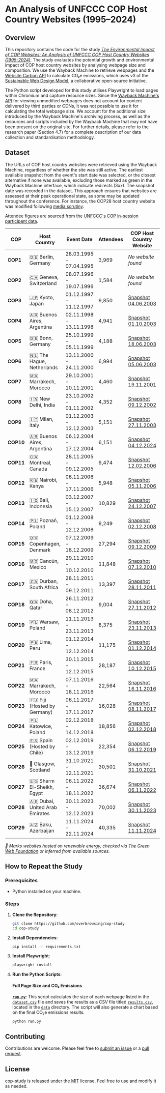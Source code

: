 # An Analysis of UNFCCC COP Host Country Websites (1995–2024)

## Overview

This repository contains the code for the study *[The Environmental Impact of COP Websites: An Analysis of UNFCCC COP Host Country Websites (1995-2024)]()*. The study evaluates the potential growth and environmental impact of COP host country websites by analysing webpage size and composition. We use the Wayback Machine to retrieve webpages and the [Website Carbon API](https://api.websitecarbon.com) to calculate CO₂e emissions, which uses v3 of the [Sustainable Web Design Model](https://sustainablewebdesign.org/estimating-digital-emissions/), a collaborative open-source initiative.

The Python script developed for this study utilises Playwright to load pages within Chromium and capture resource sizes. Since the [Wayback Machine's API](https://web.archive.org/web/20130329115724/http://faq.web.archive.org/page-without-wayback-code/) for viewing unmodified webpages does not account for content delivered by third parties or CDNs, it was not possible to use it for calculating the total webpage size. We account for the additional size introduced by the Wayback Machine's archiving process, as well as the resources and scripts included by the Wayback Machine that may not have been present on the original site. For further details, please refer to the research paper (Section 4.7) for a complete description of our data collection and standardisation methodology.

## Dataset

The URLs of COP host country websites were retrieved using the Wayback Machine, regardless of whether the site was still active. The earliest available snapshot from the event's start date was selected, or the closest alternative if none was available, excluding those marked as green in the Wayback Machine interface, which indicate redirects (3xx). The snapshot date was recorded in the dataset. This approach ensures that websites are assessed at their peak operational state, as some may be updated throughout the conference. For instance, the COP28 host country website was modified following [media scrutiny](https://www.abc.net.au/news/2023-10-31/un-cop28-climate-summit-accused-greenwashing-website-low-carbon/103020978).

Attendee figures are sourced from the [UNFCCC's COP in-session participant data](https://unfccc.int/process-and-meetings/parties-non-party-stakeholders/non-party-stakeholders/statistics-on-non-party-stakeholders/statistics-on-participation-and-in-session-engagement).

| **COP**   | Host Country                           | Event Date              | Attendees  | COP Host Country Website                                                                                         | Still Active?                                             |
|-----------|----------------------------------------|-------------------------|------------|------------------------------------------------------------------------------------------------------------------|-----------------------------------------------------------|
| **COP1**  | 🇩🇪 Berlin, Germany                      | 28.03.1995 - 07.04.1995 | 3,969      | *No website found*                                                                                               | *No website found*                                        |
| **COP2**  | 🇨🇭 Geneva, Switzerland                  | 08.07.1996 - 19.07.1996 | 1,584      | *No website found*                                                                                               | *No website found*                                        |
| **COP3**  | 🇯🇵 Kyoto, Japan                         | 01.12.1997 - 11.12.1997 | 9,850      | [Snapshot 04.06.2003](https://web.archive.org/web/20030604214733if_/unfccc.int/cop3/)                            | [Yes](https://unfccc.int/cop3)                            |
| **COP4**  | 🇦🇷 Buenos Aires, Argentina              | 02.11.1998 - 13.11.1998 | 4,941      | [Snapshot 01.10.2003](https://web.archive.org/web/20031001073646if_/unfccc.int/cop4/)                            | [Yes](https://unfccc.int/cop4)                            |
| **COP5**  | 🇩🇪 Bonn, Germany                        | 25.10.1999 - 05.11.1999 | 4,188      | [Snapshot 18.06.2003](https://web.archive.org/web/20030618164207if_/unfccc.int/cop5/)                            | [Yes](https://unfccc.int/cop5)                            |
| **COP6**  | 🇳🇱 The Hague, Netherlands               | 13.11.2000 - 24.11.2000 | 6,994      | [Snapshot 05.06.2003](https://web.archive.org/web/20030605042026if_/unfccc.int/cop6/)                            | [Yes](https://unfccc.int/cop6)                            |
| **COP7**  | 🇲🇦 Marrakech, Morocco                   | 29.10.2001 - 10.11.2001 | 4,460      | [Snapshot 19.11.2001](https://web.archive.org/web/20011205115501if_/unfccc.int/cop7/)                            | [Yes](https://unfccc.int/cop7)                            |
| **COP8**  | 🇮🇳 New Delhi, India                     | 23.10.2002 - 01.11.2002 | 4,352      | [Snapshot 09.12.2002](https://web.archive.org/web/20030410192139if_/unfccc.int/cop8/)                            | [Yes](https://unfccc.int/cop8)                            |
| **COP9**  | 🇮🇹 Milan, Italy                         | 01.12.2003 - 12.12.2003 | 5,151      | [Snapshot 27.11.2003](https://web.archive.org/web/20031127040856if_/unfccc.int/cop9/)                            | [Yes](https://unfccc.int/cop9)                            |
| **COP10** | 🇦🇷 Buenos Aires, Argentina              | 06.12.2004 - 17.12.2004 | 6,151      | [Snapshot 04.12.2024](https://web.archive.org/web/20041204134444if_/cop10.medioambiente.gov.ar/en/default.asp)   | [No](https://cop10.medioambiente.gov.ar/en/default.asp)   |
| **COP11** | 🇨🇦 Montreal, Canada                     | 28.11.2005 - 09.12.2005 | 9,474      | [Snapshot 12.02.2006](https://web.archive.org/web/20060212181228if_/montreal2005.gc.ca/)                         | [No](https://montreal2005.gc.ca)                          |
| **COP12** | 🇰🇪 Nairobi, Kenya                       | 06.11.2006 - 17.11.2006 | 5,948      | [Snapshot 05.11.2006](https://web.archive.org/web/20061105123100if_/nairobi2006.go.ke/)                          | [No](https://nairobi2006.go.ke)                           |
| **COP13** | 🇮🇩 Bali, Indonesia                      | 03.12.2007 - 15.12.2007 | 10,829     | [Snapshot 24.12.2007](https://web.archive.org/web/20071224045128if_/climate.web.id/welcome)                      | [No](https://climate.web.id)                              |
| **COP14** | 🇵🇱 Poznań, Poland                       | 01.12.2008 - 12.12.2008 | 9,249      | [Snapshot 02.12.2008](https://web.archive.org/web/20081202104529if_/cop14.gov.pl/)                               | [No](https://cop14.gov.pl)                                |
| **COP15** | 🇩🇰 Copenhagen, Denmark                  | 07.12.2009 - 18.12.2009 | 27,294     | [Snapshot 09.12.2009](https://web.archive.org/web/20091209152318if_/en.cop15.dk/)                                | [No](https://en.cop15.dk)                                 |
| **COP16** | 🇲🇽 Cancún, Mexico                       | 29.11.2010 - 10.12.2010 | 11,848     | [Snapshot 07.12.2010](https://web.archive.org/web/20101207041810if_/cc2010.mx/en/)                               | [No](https://cc2010.mx)                                   |
| **COP17** | 🇿🇦 Durban, South Africa                 | 28.11.2011 - 09.12.2011 | 13,397     | [Snapshot 28.11.2011](https://web.archive.org/web/20111128174848if_/cop17-cmp7durban.com/)                       | [No](https://cop17-cmp7durban.com/)                       |
| **COP18** | 🇶🇦 Doha, Qatar                          | 26.11.2012 - 08.12.2012 | 9,004      | [Snapshot 27.11.2012](https://web.archive.org/web/20121127234132if_/cop18.qa/)                                   | [No](https://cop18.qa/)                                   |
| **COP19** | 🇵🇱 Warsaw, Poland                       | 11.11.2013 - 23.11.2013 | 8,375      | [Snapshot 23.11.2013](https://web.archive.org/web/20131123041818if_/cop19.gov.pl/)                               | [No](https://cop19.gov.pl)                                |
| **COP20** | 🇵🇪 Lima, Peru                           | 01.12.2014 - 12.12.2014 | 11,175     | [Snapshot 01.12.2014](https://web.archive.org/web/20141201124431if_/cop20.pe/)                                   | [No](https://cop20.pe)                                    |
| **COP21** | 🇫🇷 Paris, France                        | 30.11.2015 - 12.12.2015 | 28,187     | [Snapshot 10.12.2015](https://web.archive.org/web/20151210193304if_/cop21.gouv.fr/)                              | [No](https://cop21.gouv.fr)                               |
| **COP22** | 🇲🇦 Marrakech, Morocco                   | 07.11.2016 - 18.11.2016 | 22,564     | [Snapshot 16.11.2016](https://web.archive.org/web/20161116144643if_/cop22-morocco.com/)                          | [No](https://cop22-morocco.com)                           |
| **COP23** | 🇫🇯 Fiji (Hosted by Germany)             | 06.11.2017 - 17.11.2017 | 16,028     | [Snapshot 08.11.2017](https://web.archive.org/web/20171105004203if_/cop23.com.fj/)                               | [No](https://cop23.com.fj)                                |
| **COP24** | 🇵🇱 Katowice, Poland                     | 02.12.2018 - 14.12.2018 | 18,856     | [Snapshot 02.12.2018](https://web.archive.org/web/20181202112300if_/cop24.gov.pl/)                               | [No](https://cop24.gov.pl)                                |
| **COP25** | 🇪🇸 Spain (Hosted by Chile)              | 02.12.2019 - 13.12.2019 | 22,354     | [Snapshot 06.12.2019](https://web.archive.org/web/20191206011858if_/cop25.cl/#/)                                 | [No](https://cop25.cl)                                    |
| **COP26** | 🏴󠁧󠁢󠁳󠁣󠁴󠁿 Glasgow, Scotland                    | 31.10.2021 - 12.11.2021 | 30,501     | [Snapshot 31.10.2021](https://web.archive.org/web/20201031095434if_/ukcop26.org/)                                | [No](https://ukcop26.org) 🌱                               |
| **COP27** | 🇪🇬 Sharm El-Sheikh, Egypt               | 06.11.2022 - 18.11.2022 | 36,674     | [Snapshot 06.11.2022](https://web.archive.org/web/20221106043724if_/cop27.eg/#/)                                 | [No](https://cop27.eg) 🌱                                  |
| **COP28** | 🇦🇪 Dubai, United Arab Emirates          | 30.11.2023 - 12.12.2023 | 70,002     | [Snapshot 30.11.2023](https://web.archive.org/web/20231130020512if_/cop28.com/)                                  | [No](https://cop28.com) 🌱                                 |
| **COP29** | 🇦🇿 Baku, Azerbaijan                     | 11.11.2024 - 22.11.2024 | 40,335     | [Snapshot 11.11.2024](https://web.archive.org/web/20241111035138if_/cop29.az/en/home)                            | [Yes](https://cop29.az) 🌱                                 |

*🌱 Marks websites hosted on renewable energy, checked via [The Green Web Foundation](https://thegreenwebfoundation.org) or inferred from available sources.*

## How to Repeat the Study

### Prerequisites

- Python installed on your machine.

### Steps

1. **Clone the Repository**:
    ```bash
    git clone https://github.com/overbrowsing/cop-study
    cd cop-study
    ```

2. **Install Dependencies**:
    ```bash
    pip install -r requirements.txt
    ```

3. **Install Playwright**:
    ```bash
    playwright install
    ```

4. **Run the Python Scripts**:

    #### Full Page Size and CO₂ Emissions
    **[`run.py`](/scripts/run.py)**: This script calculates the size of each webpage listed in the [`dataset.csv`](/data/dataset.csv) file and saves the results as a CSV file titled [`results.csv`](/data/results.csv), located in the [`data`](/data/) directory. The script will also generate a chart based on the final CO₂e emissions results.

    ```bash
    python run.py
    ```

## Contributing

Contributions are welcome. Please feel free to [submit an issue](https://github.com/overbrowsing/cop-study/issues) or a [pull request](https://github.com/overbrowsing/cop-study/pulls).

## License

cop-study is released under the [MIT](/LICENSE) license. Feel free to use and modify it as needed.
